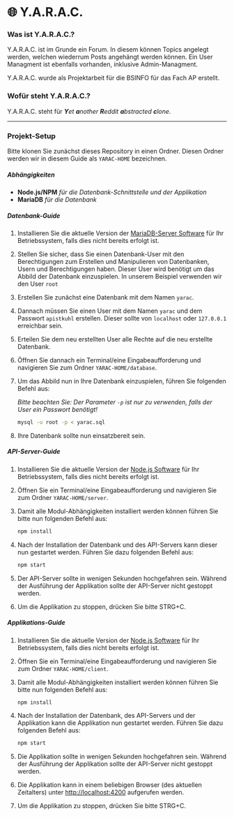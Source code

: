 # 🌐 Y.A.R.A.C.

### Was ist Y.A.R.A.C.?

Y.A.R.A.C. ist im Grunde ein Forum. In diesem können Topics angelegt werden, welchen wiederrum Posts angehängt werden können. Ein User Managment ist ebenfalls vorhanden, inklusive Admin-Managment.

Y.A.R.A.C. wurde als Projektarbeit für die BSINFO für das Fach AP erstellt.

### Wofür steht Y.A.R.A.C.?

Y.A.R.A.C. steht für ***Y**et **a**nother **R**eddit **a**bstracted **c**lone*.

---

### Projekt-Setup

Bitte klonen Sie zunächst dieses Repository in einen Ordner.
Diesen Ordner werden wir in diesem Guide als `YARAC-HOME` bezeichnen.

##### Abhängigkeiten

* **Node.js/NPM** *für die Datenbank-Schnittstelle und der Applikation*
* **MariaDB** *für die Datenbank*

##### Datenbank-Guide

1. Installieren Sie die aktuelle Version der [MariaDB-Server Software](https://mariadb.org/download) für Ihr Betriebssystem, falls dies nicht bereits erfolgt ist.
2. Stellen Sie sicher, dass Sie einen Datenbank-User mit den Berechtigungen zum Erstellen und Manipulieren von Datenbanken, Usern und Berechtigungen haben. Dieser User wird benötigt um das Abbild der Datenbank einzuspielen. In unserem Beispiel verwenden wir den User `root`
3. Erstellen Sie zunächst eine Datenbank mit dem Namen `yarac`.
4. Dannach müssen Sie einen User mit dem Namen `yarac` und dem Passwort `apistkuhl` erstellen. Dieser sollte von `localhost` oder `127.0.0.1` erreichbar sein.
5. Erteilen Sie dem neu erstellten User alle Rechte auf die neu erstellte Datenbank.
6. Öffnen Sie dannach ein Terminal/eine Eingabeaufforderung und navigieren Sie zum Ordner `YARAC-HOME/database`.
7. Um das Abbild nun in Ihre Datenbank einzuspielen, führen Sie folgenden Befehl aus:

   *Bitte beachten Sie: Der Parameter `-p` ist nur zu verwenden, falls der User ein Passwort benötigt!*

   ```bash
   mysql -u root -p < yarac.sql
   ```
8. Ihre Datenbank sollte nun einsatzbereit sein.

##### API-Server-Guide

1. Installieren Sie die aktuelle Version der [Node.js Software](https://nodejs.org/en/download/https://mariadb.org/downloa) für Ihr Betriebssystem, falls dies nicht bereits erfolgt ist.
2. Öffnen Sie ein Terminal/eine Eingabeaufforderung und navigieren Sie zum Ordner `YARAC-HOME/server`.
3. Damit alle Modul-Abhängigkeiten installiert werden können führen Sie bitte nun folgenden Befehl aus:

   ```bash
   npm install
   ```
4. Nach der Installation der Datenbank und des API-Servers kann dieser nun gestartet werden. Führen Sie dazu folgenden Befehl aus:

   ```bash
   npm start
   ```
5. Der API-Server sollte in wenigen Sekunden hochgefahren sein. Während der Ausführung der Applikation sollte der API-Server nicht gestoppt werden.
6. Um die Applikation zu stoppen, drücken Sie bitte STRG+C.

##### Applikations-Guide

1. Installieren Sie die aktuelle Version der [Node.js Software](https://nodejs.org/en/download/https://mariadb.org/downloa) für Ihr Betriebssystem, falls dies nicht bereits erfolgt ist.
2. Öffnen Sie ein Terminal/eine Eingabeaufforderung und navigieren Sie zum Ordner `YARAC-HOME/client`.
3. Damit alle Modul-Abhängigkeiten installiert werden können führen Sie bitte nun folgenden Befehl aus:

   ```bash
   npm install
   ```
4. Nach der Installation der Datenbank, des API-Servers und der Applikation kann die Applikation nun gestartet werden. Führen Sie dazu folgenden Befehl aus:

   ```bash
   npm start
   ```
5. Die Applikation sollte in wenigen Sekunden hochgefahren sein. Während der Ausführung der Applikation sollte der API-Server nicht gestoppt werden.
6. Die Applikation kann in einem beliebigen Browser (des aktuellen Zeitalters) unter [http://localhost:4200](http://localhost:4200https:/) aufgerufen werden.
7. Um die Applikation zu stoppen, drücken Sie bitte STRG+C.
